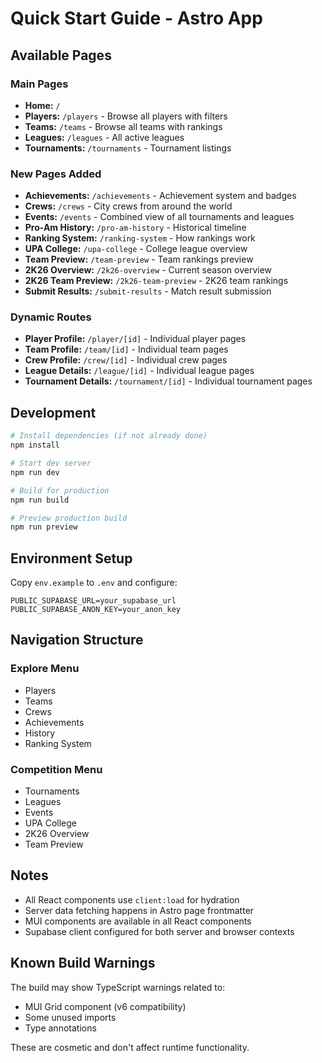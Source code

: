 # Quick Start Guide - Astro App

## Available Pages

### Main Pages

- **Home:** `/`
- **Players:** `/players` - Browse all players with filters
- **Teams:** `/teams` - Browse all teams with rankings
- **Leagues:** `/leagues` - All active leagues
- **Tournaments:** `/tournaments` - Tournament listings

### New Pages Added

- **Achievements:** `/achievements` - Achievement system and badges
- **Crews:** `/crews` - City crews from around the world
- **Events:** `/events` - Combined view of all tournaments and leagues
- **Pro-Am History:** `/pro-am-history` - Historical timeline
- **Ranking System:** `/ranking-system` - How rankings work
- **UPA College:** `/upa-college` - College league overview
- **Team Preview:** `/team-preview` - Team rankings preview
- **2K26 Overview:** `/2k26-overview` - Current season overview
- **2K26 Team Preview:** `/2k26-team-preview` - 2K26 team rankings
- **Submit Results:** `/submit-results` - Match result submission

### Dynamic Routes

- **Player Profile:** `/player/[id]` - Individual player pages
- **Team Profile:** `/team/[id]` - Individual team pages
- **Crew Profile:** `/crew/[id]` - Individual crew pages
- **League Details:** `/league/[id]` - Individual league pages
- **Tournament Details:** `/tournament/[id]` - Individual tournament pages

## Development

```bash
# Install dependencies (if not already done)
npm install

# Start dev server
npm run dev

# Build for production
npm run build

# Preview production build
npm run preview
```

## Environment Setup

Copy `env.example` to `.env` and configure:

```env
PUBLIC_SUPABASE_URL=your_supabase_url
PUBLIC_SUPABASE_ANON_KEY=your_anon_key
```

## Navigation Structure

### Explore Menu

- Players
- Teams
- Crews
- Achievements
- History
- Ranking System

### Competition Menu

- Tournaments
- Leagues
- Events
- UPA College
- 2K26 Overview
- Team Preview

## Notes

- All React components use `client:load` for hydration
- Server data fetching happens in Astro page frontmatter
- MUI components are available in all React components
- Supabase client configured for both server and browser contexts

## Known Build Warnings

The build may show TypeScript warnings related to:

- MUI Grid component (v6 compatibility)
- Some unused imports
- Type annotations

These are cosmetic and don't affect runtime functionality.
